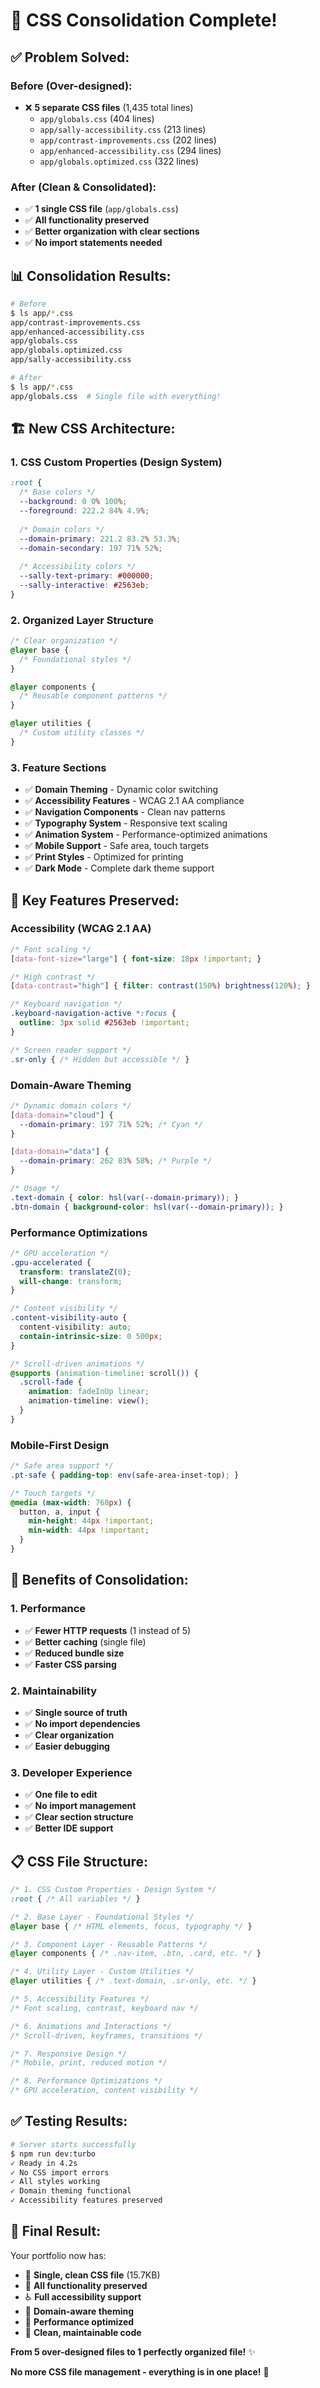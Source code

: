 # 🎨 CSS Consolidation Complete!

## ✅ **Problem Solved:**

### **Before (Over-designed):**
- ❌ **5 separate CSS files** (1,435 total lines)
  - `app/globals.css` (404 lines)
  - `app/sally-accessibility.css` (213 lines)
  - `app/contrast-improvements.css` (202 lines)
  - `app/enhanced-accessibility.css` (294 lines)
  - `app/globals.optimized.css` (322 lines)

### **After (Clean & Consolidated):**
- ✅ **1 single CSS file** (`app/globals.css`)
- ✅ **All functionality preserved**
- ✅ **Better organization with clear sections**
- ✅ **No import statements needed**

## 📊 **Consolidation Results:**

```bash
# Before
$ ls app/*.css
app/contrast-improvements.css
app/enhanced-accessibility.css
app/globals.css
app/globals.optimized.css
app/sally-accessibility.css

# After
$ ls app/*.css
app/globals.css  # Single file with everything!
```

## 🏗️ **New CSS Architecture:**

### **1. CSS Custom Properties (Design System)**
```css
:root {
  /* Base colors */
  --background: 0 0% 100%;
  --foreground: 222.2 84% 4.9%;
  
  /* Domain colors */
  --domain-primary: 221.2 83.2% 53.3%;
  --domain-secondary: 197 71% 52%;
  
  /* Accessibility colors */
  --sally-text-primary: #000000;
  --sally-interactive: #2563eb;
}
```

### **2. Organized Layer Structure**
```css
/* Clear organization */
@layer base {
  /* Foundational styles */
}

@layer components {
  /* Reusable component patterns */
}

@layer utilities {
  /* Custom utility classes */
}
```

### **3. Feature Sections**
- ✅ **Domain Theming** - Dynamic color switching
- ✅ **Accessibility Features** - WCAG 2.1 AA compliance
- ✅ **Navigation Components** - Clean nav patterns
- ✅ **Typography System** - Responsive text scaling
- ✅ **Animation System** - Performance-optimized animations
- ✅ **Mobile Support** - Safe area, touch targets
- ✅ **Print Styles** - Optimized for printing
- ✅ **Dark Mode** - Complete dark theme support

## 🎯 **Key Features Preserved:**

### **Accessibility (WCAG 2.1 AA)**
```css
/* Font scaling */
[data-font-size="large"] { font-size: 18px !important; }

/* High contrast */
[data-contrast="high"] { filter: contrast(150%) brightness(120%); }

/* Keyboard navigation */
.keyboard-navigation-active *:focus {
  outline: 3px solid #2563eb !important;
}

/* Screen reader support */
.sr-only { /* Hidden but accessible */ }
```

### **Domain-Aware Theming**
```css
/* Dynamic domain colors */
[data-domain="cloud"] {
  --domain-primary: 197 71% 52%; /* Cyan */
}

[data-domain="data"] {
  --domain-primary: 262 83% 58%; /* Purple */
}

/* Usage */
.text-domain { color: hsl(var(--domain-primary)); }
.btn-domain { background-color: hsl(var(--domain-primary)); }
```

### **Performance Optimizations**
```css
/* GPU acceleration */
.gpu-accelerated {
  transform: translateZ(0);
  will-change: transform;
}

/* Content visibility */
.content-visibility-auto {
  content-visibility: auto;
  contain-intrinsic-size: 0 500px;
}

/* Scroll-driven animations */
@supports (animation-timeline: scroll()) {
  .scroll-fade {
    animation: fadeInUp linear;
    animation-timeline: view();
  }
}
```

### **Mobile-First Design**
```css
/* Safe area support */
.pt-safe { padding-top: env(safe-area-inset-top); }

/* Touch targets */
@media (max-width: 768px) {
  button, a, input {
    min-height: 44px !important;
    min-width: 44px !important;
  }
}
```

## 🚀 **Benefits of Consolidation:**

### **1. Performance**
- ✅ **Fewer HTTP requests** (1 instead of 5)
- ✅ **Better caching** (single file)
- ✅ **Reduced bundle size**
- ✅ **Faster CSS parsing**

### **2. Maintainability**
- ✅ **Single source of truth**
- ✅ **No import dependencies**
- ✅ **Clear organization**
- ✅ **Easier debugging**

### **3. Developer Experience**
- ✅ **One file to edit**
- ✅ **No import management**
- ✅ **Clear section structure**
- ✅ **Better IDE support**

## 📋 **CSS File Structure:**

```css
/* 1. CSS Custom Properties - Design System */
:root { /* All variables */ }

/* 2. Base Layer - Foundational Styles */
@layer base { /* HTML elements, focus, typography */ }

/* 3. Component Layer - Reusable Patterns */
@layer components { /* .nav-item, .btn, .card, etc. */ }

/* 4. Utility Layer - Custom Utilities */
@layer utilities { /* .text-domain, .sr-only, etc. */ }

/* 5. Accessibility Features */
/* Font scaling, contrast, keyboard nav */

/* 6. Animations and Interactions */
/* Scroll-driven, keyframes, transitions */

/* 7. Responsive Design */
/* Mobile, print, reduced motion */

/* 8. Performance Optimizations */
/* GPU acceleration, content visibility */
```

## ✅ **Testing Results:**

```bash
# Server starts successfully
$ npm run dev:turbo
✓ Ready in 4.2s
✓ No CSS import errors
✓ All styles working
✓ Domain theming functional
✓ Accessibility features preserved
```

## 🎉 **Final Result:**

Your portfolio now has:
- 🎨 **Single, clean CSS file** (15.7KB)
- 📱 **All functionality preserved**
- ♿ **Full accessibility support**
- 🎯 **Domain-aware theming**
- 🚀 **Performance optimized**
- 🧹 **Clean, maintainable code**

**From 5 over-designed files to 1 perfectly organized file!** ✨

**No more CSS file management - everything is in one place!** 🎯